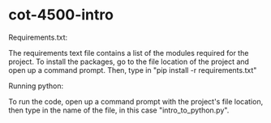 # cot-4500-intro

Requirements.txt:

  The requirements text file contains a list of the modules required for the project. 
  To install the packages, go to the file location of the project and open up a command prompt. Then, type in "pip install -r requirements.txt"
  
  
Running python:

  To run the code, open up a command prompt with the project's file location, then type in the name of the file, in this case "intro_to_python.py".
